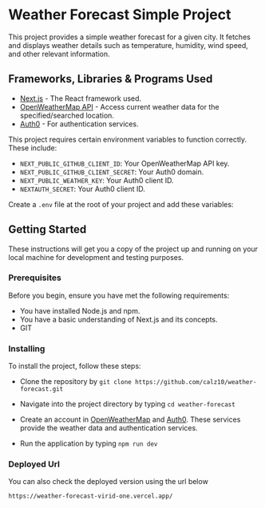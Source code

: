 # Weather Forecast Simple Project

This project provides a simple weather forecast for a given city. It fetches and displays weather details such as temperature, humidity, wind speed, and other relevant information.

## Frameworks, Libraries & Programs Used

- [Next.js](https://nextjs.org/) - The React framework used.
- [OpenWeatherMap API](https://openweathermap.org/) - Access current weather data for the specified/searched location.
- [Auth0](https://auth0.com/) - For authentication services.

This project requires certain environment variables to function correctly. These include:

- `NEXT_PUBLIC_GITHUB_CLIENT_ID`: Your OpenWeatherMap API key.
- `NEXT_PUBLIC_GITHUB_CLIENT_SECRET`: Your Auth0 domain.
- `NEXT_PUBLIC_WEATHER_KEY`: Your Auth0 client ID.
- `NEXTAUTH_SECRET`: Your Auth0 client ID.

Create a `.env` file at the root of your project and add these variables:

## Getting Started

These instructions will get you a copy of the project up and running on your local machine for development and testing purposes.

### Prerequisites

Before you begin, ensure you have met the following requirements:

- You have installed Node.js and npm.
- You have a basic understanding of Next.js and its concepts.
- GIT

### Installing

To install the project, follow these steps:

-  Clone the repository by `git clone https://github.com/calz10/weather-forecast.git`

-  Navigate into the project directory by typing `cd weather-forecast`

- Create an account in [OpenWeatherMap](https://openweathermap.org/) and [Auth0](https://auth0.com/). These services provide the weather data and authentication services.

- Run the application by typing `npm run dev`

### Deployed Url
You can also check the deployed version using the url below

`https://weather-forecast-virid-one.vercel.app/`